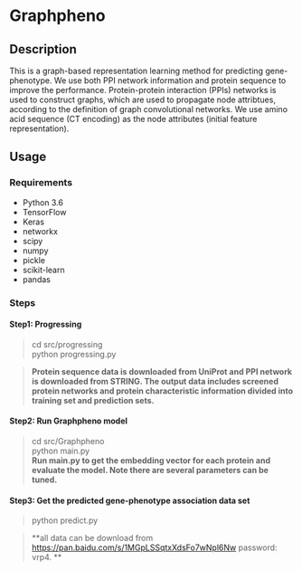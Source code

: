 # Graphpheno
## Description
This is a graph-based representation learning method for predicting gene-phenotype. We use both PPI network information and protein sequence to improve the performance. Protein-protein interaction (PPIs) networks is used to construct graphs, which are used to propagate node attribtues, according to the definition of graph convolutional networks. We use amino acid sequence (CT encoding) as the node attributes (initial feature representation).


## Usage
### Requirements
- Python 3.6
- TensorFlow
- Keras
- networkx
- scipy
- numpy
- pickle
- scikit-learn
- pandas


### Steps
#### Step1: Progressing
> cd src/progressing    
> python progressing.py 

> **Protein sequence data is downloaded from UniProt and PPI network is downloaded from STRING. The output data includes screened protein networks and protein characteristic information divided into training set and prediction sets.**

#### Step2: Run Graphpheno model
> cd src/Graphpheno     
> python main.py    
> **Run main.py to get the embedding vector for each protein and evaluate the model. Note there are several parameters can be tuned.**


#### Step3: Get the predicted gene-phenotype association data set
> python predict.py 
> 

> **all data can be download from https://pan.baidu.com/s/1MGpLSSqtxXdsFo7wNpl6Nw  password: vrp4. **
